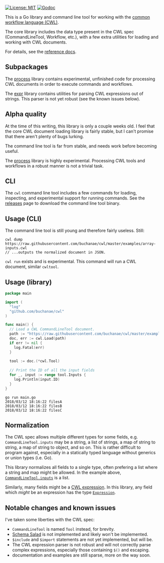 [![License: MIT](https://img.shields.io/badge/License-MIT-yellow.svg)](https://opensource.org/licenses/MIT)
[![Godoc](https://img.shields.io/badge/godoc-ref-blue.svg)](http://godoc.org/github.com/buchanae/cwl)

This is a Go library and command line tool for working with the [common workflow language (CWL)](http://commonwl.org). 

The core library includes the data type
present in the CWL spec (CommandLineTool, Workflow, etc.), with a few extra utilities for loading and working with CWL documents. 

For details, see the [reference docs](https://godoc.org/github.com/buchanae/cwl).

## Subpackages

The [process](./process) library contains experimental, unfinished code for processing CWL documents in order to execute commands and workflows.

The [expr](./expr) library contains utilities for parsing CWL expressions out of strings. This parser is not yet robust (see the known issues below).

## Alpha quality

At the time of this writing, this library is only a couple weeks old. I feel that the core CWL document loading library is fairly stable, but I can't promise that there aren't plenty of bugs lurking. 

The command line tool is far from stable, and needs work before becoming useful.

The [process](./process) library is highly experimental. Processing CWL tools and workflows in a robust manner is not a trivial task.

## CLI

The `cwl` command line tool includes a few commands for loading, inspecting, and experimental support for running commands. See the [releases](https://github.com/buchanae/cwl/releases) page to download the command line tool binary.

## Usage (CLI)

The command line tool is still young and therefore fairly useless. Still:
```
cwl dump https://raw.githubusercontent.com/buchanae/cwl/master/examples/array-inputs.cwl
// ...outputs the normalized document in JSON.
```

`cwl run` exists and is experimental. This command will run a CWL document, similar `cwltool`.

## Usage (library)

```go
package main

import (
  "log"
  "github.com/buchanae/cwl"
)

func main() {
  // Load a CWL CommandLineTool document.
  path := "https://raw.githubusercontent.com/buchanae/cwl/master/examples/array-inputs.cwl"
  doc, err := cwl.Load(path)
  if err != nil {
    log.Fatal(err)
  }
  
  tool := doc.(*cwl.Tool)
  
  // Print the ID of all the input fields
  for _, input := range tool.Inputs {
    log.Println(input.ID)
  }
}
```

```
go run main.go
2018/03/12 18:16:22 filesA
2018/03/12 18:16:22 filesB
2018/03/12 18:16:22 filesC
```

## Normalization

The CWL spec allows multiple different types for some fields, e.g. `CommandLineTool.inputs` may be a string, a list of strings, a map of string to string, a map of string to object, and so on. This is rather difficult to program against, especially in a statically typed language without generics or union types (i.e. Go).

This library normalizes all fields to a single type, often prefering a list where a string and map might be allowed. In the example above, [`CommandLineTool.inputs`](https://godoc.org/github.com/buchanae/cwl#Tool) is a list.

Similarly, many fields might be a [CWL expression](http://www.commonwl.org/v1.0/CommandLineTool.html#Expressions). In this library, any field which *might* be an expression has the type [`Expression`](https://godoc.org/github.com/buchanae/cwl#Expression).

## Notable changes and known issues

I've taken some liberties with the CWL spec:

- `CommandLineTool` is named `Tool` instead, for brevity.
- [Schema Salad](http://www.commonwl.org/v1.0/SchemaSalad.html) is not implemented and likely won't be implemented.
- `$include` and `$import` statements are not yet implemented, but will be.
- The CWL expression parser is not robust and will not correctly parse complex expressions, especially those containing `$()` and escaping.
- documentation and examples are still sparse, more on the way soon.
